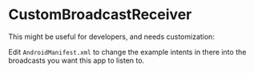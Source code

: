 # CustomBroadcastReceiver

This might be useful for developers, and needs customization:

Edit `AndroidManifest.xml` to change the example intents in there into the
broadcasts you want this app to listen to.
